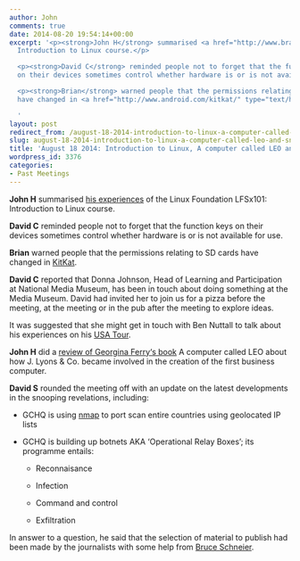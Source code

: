 ```yaml
---
author: John
comments: true
date: 2014-08-20 19:54:14+00:00
excerpt: '<p><strong>John H</strong> summarised <a href="http://www.bradlug.co.uk/blog/2014/08/20/files/Introduction_to_Linux.odp">his experiences</a> of the Linux Foundation LFSx101:
  Introduction to Linux course.</p>

  <p><strong>David C</strong> reminded people not to forget that the function keys
  on their devices sometimes control whether hardware is or is not available for use.</p>

  <p><strong>Brian</strong> warned people that the permissions relating to SD cards
  have changed in <a href="http://www.android.com/kitkat/" type="text/html">KitKat</a>.</p>

  '
layout: post
redirect_from: /august-18-2014-introduction-to-linux-a-computer-called-leo-and-snooping
slug: august-18-2014-introduction-to-linux-a-computer-called-leo-and-snooping
title: 'August 18 2014: Introduction to Linux, A computer called LEO and snooping'
wordpress_id: 3376
categories:
- Past Meetings
---
```


**John H** summarised [his experiences](http://www.bradlug.co.uk/blog/2014/08/20/files/Introduction_to_Linux.odp) of the Linux Foundation LFSx101: Introduction to Linux course.




**David C** reminded people not to forget that the function keys on their devices sometimes control whether hardware is or is not available for use.




**Brian** warned people that the permissions relating to SD cards have changed in [KitKat](http://www.android.com/kitkat/).




**David C** reported that Donna Johnson, Head of Learning and Participation at National Media Museum, has been in touch about doing something at the Media Museum. David had invited her to join us for a pizza before the meeting, at the meeting or in the pub after the meeting to explore ideas.




It was suggested that she might get in touch with Ben Nuttall to talk about his experiences on his [USA Tour](http://www.raspberrypi.org/tag/ben-nuttall/).




**John H** did a [review of Georgina Ferry‘s book](http://www.bradlug.co.uk/blog/2014/08/20/files/Computer_called_LEO.odp) A computer called LEO about how J. Lyons & Co. became involved in the creation of the first business computer.




**David S** rounded the meeting off with an update on the latest developments in the snooping revelations, including:






  * GCHQ is using [nmap](http://nmap.org/) to port scan entire countries using geolocated IP lists


  * GCHQ is building up botnets AKA ‘Operational Relay Boxes’; its programme entails:


    * Reconnaisance


    * Infection


    * Command and control


    * Exfiltration

			





In answer to a question, he said that the selection of material to publish had been made by the journalists with some help from [Bruce Schneier](https://www.schneier.com/).



